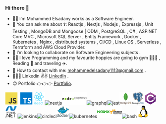### Hi there 👋

- 🧑‍🦰 I’m Mohammed Elsadany works as a Software Engineer.
- 💬 You can ask me about ❓: Reactjs , Nextjs , Nodejs , Expressjs , Unit Testing , MongoDB and Mongoose | ODM , PostgreSQL , C# , ASP.NET Core MVC , Microsoft SQL Server , Entity Framework , Docker , Kubernetes , Nginx , distributed systems , CI/CD , Linux OS , Serverless , Terraform and AWS Cloud Provider.
- 👯 I’m looking to collaborate on Software Engineering subjects .
- 👨‍💻 I love Programming and my favourite hoppies are going to gym 🏋🏻‍♂️ , Reading 📘 and traveling ✈️.
- 📧 How to contact with  me: mohammedelsadany1113@gmail.com .
- 👨🏻‍🎓 Linkedin  ✌️✌️   [LinkedIn](https://www.linkedin.com/in/mohamed-elsadany-5ab427203) .
- 😊 Portfolio 👉👉👉 [Portfolio](https://elsadany.herokuapp.com).
 
 <img src="https://raw.githubusercontent.com/devicons/devicon/master/icons/javascript/javascript-original.svg"
    alt="javascript" width="40" height="40" />&nbsp;&nbsp;<img src="https://raw.githubusercontent.com/devicons/devicon/master/icons/typescript/typescript-original.svg"
    alt="typescript" width="40" height="40" /><img src="https://raw.githubusercontent.com/devicons/devicon/master/icons/react/react-original-wordmark.svg" alt="react"
    width="40" height="40" /><img src="https://cdn.worldvectorlogo.com/logos/nextjs-2.svg" alt="nextjs" width="40" height="40" /><img src="https://raw.githubusercontent.com/devicons/devicon/master/icons/nodejs/nodejs-original-wordmark.svg"
    alt="nodejs" width="40" height="40" /><img src="https://raw.githubusercontent.com/devicons/devicon/master/icons/express/express-original-wordmark.svg"
    alt="express" width="40" height="40" /><img src="https://www.vectorlogo.zone/logos/graphql/graphql-icon.svg" alt="graphql" width="40" height="40" /><img src="https://www.vectorlogo.zone/logos/jestjsio/jestjsio-icon.svg" alt="jest" width="40" height="40" /><img src="https://raw.githubusercontent.com/devicons/devicon/master/icons/mongodb/mongodb-original-wordmark.svg"
    alt="mongodb" width="40" height="40" /><img src="https://raw.githubusercontent.com/devicons/devicon/master/icons/postgresql/postgresql-original-wordmark.svg"
    alt="postgresql" width="40" height="40" /><img src="https://raw.githubusercontent.com/devicons/devicon/master/icons/csharp/csharp-original.svg" alt="csharp"
    width="40" height="40" /><img src="https://raw.githubusercontent.com/devicons/devicon/master/icons/dot-net/dot-net-original-wordmark.svg"
    alt="dotnet" width="40" height="40" /><img src="https://www.vectorlogo.zone/logos/jenkins/jenkins-icon.svg" alt="jenkins" width="40" height="40" /><img src="https://www.vectorlogo.zone/logos/circleci/circleci-icon.svg" alt="circleci" width="40" height="40" /><img src="https://raw.githubusercontent.com/devicons/devicon/master/icons/docker/docker-original-wordmark.svg"
    alt="docker" width="40" height="40" /><img src="https://www.vectorlogo.zone/logos/kubernetes/kubernetes-icon.svg" alt="kubernetes" width="40" height="40" /><img src="https://raw.githubusercontent.com/devicons/devicon/master/icons/nginx/nginx-original.svg" alt="nginx"
    width="40" height="40" /><img src="https://raw.githubusercontent.com/devicons/devicon/master/icons/amazonwebservices/amazonwebservices-original-wordmark.svg"
    alt="aws" width="40" height="40" /><img src="https://www.vectorlogo.zone/logos/gnu_bash/gnu_bash-icon.svg" alt="bash" width="40" height="40" /><img src="https://raw.githubusercontent.com/devicons/devicon/master/icons/linux/linux-original.svg" alt="linux"
    width="40" height="40" />

